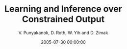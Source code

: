 ---
title: "Learning and Inference over Constrained Output"
collection: publications
permalink: /publication/2005-07-30-0012
date: 2005-07-30 00:00:00
author: 'V. Punyakanok, D. Roth, W. Yih and D. Zimak'
venue: 'IJCAI-2005'
---